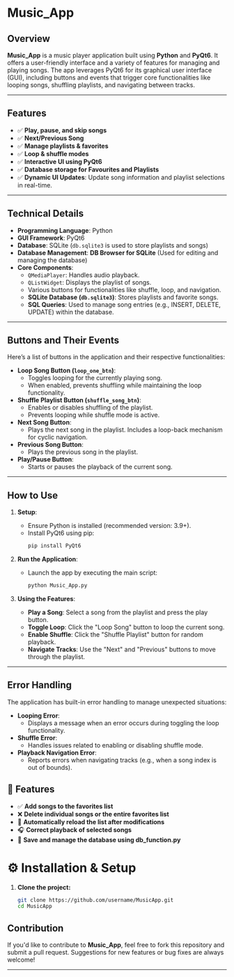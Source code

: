 # Music_App

## Overview
**Music_App** is a music player application built using **Python** and **PyQt6**. It offers a user-friendly interface and a variety of features for managing and playing songs. The app leverages PyQt6 for its graphical user interface (GUI), including buttons and events that trigger core functionalities like looping songs, shuffling playlists, and navigating between tracks.

---

## Features
- ✅ **Play, pause, and skip songs**
- ✅ **Next/Previous Song**
- ✅ **Manage playlists & favorites**
- ✅ **Loop & shuffle modes**
- ✅ **Interactive UI using PyQt6**
- ✅ **Database storage for Favourites and Playlists**
- ✅ **Dynamic UI Updates**: Update song information and playlist selections in real-time.

---

## Technical Details
- **Programming Language**: Python
- **GUI Framework**: PyQt6
- **Database**: SQLite (`db.sqlite3` is used to store playlists and songs)
- **Database Management**: **DB Browser for SQLite** (Used for editing and managing the database)
- **Core Components**:
  - `QMediaPlayer`: Handles audio playback.
  - `QListWidget`: Displays the playlist of songs.
  - Various buttons for functionalities like shuffle, loop, and navigation.
  - **SQLite Database (`db.sqlite3`)**: Stores playlists and favorite songs.
  - **SQL Queries**: Used to manage song entries (e.g., INSERT, DELETE, UPDATE) within the database.
  
---

## Buttons and Their Events
Here’s a list of buttons in the application and their respective functionalities:
- **Loop Song Button (`loop_one_btn`)**:
  - Toggles looping for the currently playing song.
  - When enabled, prevents shuffling while maintaining the loop functionality.
- **Shuffle Playlist Button (`shuffle_song_btn`)**:
  - Enables or disables shuffling of the playlist.
  - Prevents looping while shuffle mode is active.
- **Next Song Button**:
  - Plays the next song in the playlist. Includes a loop-back mechanism for cyclic navigation.
- **Previous Song Button**:
  - Plays the previous song in the playlist.
- **Play/Pause Button**:
  - Starts or pauses the playback of the current song.

---

## How to Use
1. **Setup**:
   - Ensure Python is installed (recommended version: 3.9+).
   - Install PyQt6 using pip:
     ```bash
     pip install PyQt6
     ```

2. **Run the Application**:
   - Launch the app by executing the main script:
     ```bash
     python Music_App.py
     ```

3. **Using the Features**:
   - **Play a Song**: Select a song from the playlist and press the play button.
   - **Toggle Loop**: Click the "Loop Song" button to loop the current song.
   - **Enable Shuffle**: Click the "Shuffle Playlist" button for random playback.
   - **Navigate Tracks**: Use the "Next" and "Previous" buttons to move through the playlist.

---

## Error Handling
The application has built-in error handling to manage unexpected situations:
- **Looping Error**:
  - Displays a message when an error occurs during toggling the loop functionality.
- **Shuffle Error**:
  - Handles issues related to enabling or disabling shuffle mode.
- **Playback Navigation Error**:
  - Reports errors when navigating tracks (e.g., when a song index is out of bounds).


## 🚀 Features
- ✅ **Add songs to the favorites list**
- ❌ **Delete individual songs or the entire favorites list**
- 🔄 **Automatically reload the list after modifications**
- 🎧 **Correct playback of selected songs**
- 📁 **Save and manage the database using db_function.py**


# ⚙️ Installation & Setup

1. **Clone the project:**
   ```bash
   git clone https://github.com/username/MusicApp.git
   cd MusicApp
## Contribution
If you'd like to contribute to **Music_App**, feel free to fork this repository and submit a pull request. Suggestions for new features or bug fixes are always welcome!

---

